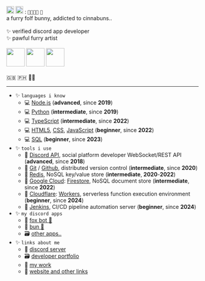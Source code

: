 <img src="https://nuzzles.dev/assets/emoji/mutant_standard/nonbinary_flag.webp" width="20"> <img src="https://nuzzles.dev/assets/emoji/mutant_standard/pansexual_flag.webp" width="20"> : `🐰🦊🐺🦌` `🐾`
<br/>
a furry folf bunny, addicted to cinnabuns..
<br/>
<br/>
✨ verified discord app developer
<br/>
✨ pawful furry artist
<br/>
<br/>
<img src="https://nuzzles.dev/assets/emoji/pulexart/happ.png" width="48"> <img src="https://nuzzles.dev/assets/emoji/pulexart/happ.png" width="48"> <img src="https://nuzzles.dev/assets/emoji/pulexart/happ.png" width="48">
<br/>
<br/>
🇬🇧 🇵🇭 🏳️‍🌈

---

- ✨ `languages i know`
   - 💻 [Node.js](https://nodejs.org) (**advanced**, since **2019**)
   - 💻 [Python](https://www.python.org) (**intermediate**, since **2019**)
   - 💻 [TypeScript](https://www.typescriptlang.org) (**intermediate**, since **2022**)
   - 💻 [HTML5](https://wikipedia.org/wiki/HTML5), [CSS](https://wikipedia.org/wiki/CSS), [JavaScript](https://wikipedia.org/wiki/JavaScript) (**beginner**, since **2022**)
   - 💻 [SQL](https://wikipedia.org/wiki/SQL) (**beginner**, since **2023**)
- ✨ `tools i use`
   - 🔧 [Discord API](https://discord.com/developers/docs/intro), social platform developer WebSocket/REST API (**advanced**, since **2018**)
   - 🔧 [Git](https://git-scm.com) / [Github](https://github.com), distributed version control (**intermediate**, since **2020**)
   - 🔧 [Redis](https://redis.io), NoSQL key/value store (**intermediate**, **2020**-**2022**)
   - 🔧 [Google Cloud](https://cloud.google.com): [Firestore](https://cloud.google.com/firestore), NoSQL document store (**intermediate**, since **2022**)
   - 🔧 [Cloudflare](https://www.cloudflare.com): [Workers](https://developers.cloudflare.com/workers), serverless function execution environment (**beginner**, since **2024**)
   - 🔧 [Jenkins](https://www.jenkins.io), CI/CD pipeline automation server (**beginner**, since **2024**)
- ✨ `my discord apps`
   - 🤖 [fox bot 🦊](https://nuzzles.dev/dev/fox-bot)
   - 🤖 [bun 🐰](https://nuzzles.dev/dev/bun)
   - 🗃️ [other apps..](https://nuzzles.dev/dev#discord-apps)
- ✨ `links about me`
   - 💬 [discord server](https://nuzzles.dev/discord)
   - 🗃️ [developer portfolio](https://nuzzles.dev/dev)
   - 📑 [my work](https://nuzzles.dev/dev#my-work)
   - 🐾 [website and other links](https://nuzzles.dev)
